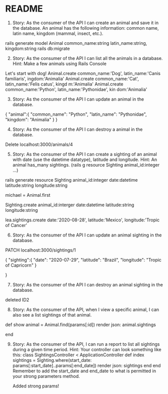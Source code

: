 # README

1. Story: As the consumer of the API I can create an animal and save it in the database. An animal has the following information: common name, latin name, kingdom (mammal, insect, etc.).

rails generate model Animal common_name:string latin_name:string, kingdom:string
rails db:migrate 

2. Story: As the consumer of the API I can list all the animals in a database.
    Hint: Make a few animals using Rails Console

Let's start with dog!
Animal.create common_name:'Dog', latin_name:'Canis familiaris', 
ingdom:'Animalia'
Animal.create common_name:'Cat', latin_name:'Felis catus', kingd
m:'Animalia'
Animal.create common_name:'Python', latin_name:'Pythonidae', kin
dom:'Animalia'

3. Story: As the consumer of the API I can update an animal in the database.

{
        "animal":{
             "common_name": "Python",
             "latin_name": "Pythonidae",
             "kingdom": "Animalia"
        }
}

4. Story: As the consumer of the API I can destroy a animal in the database.

Delete localhost:3000/animals/4 

5. Story: As the consumer of the API I can create a sighting of an animal with date (use the datetime datatype), latitude and longitude.
    Hint: An animal has_many sightings. (rails g resource Sighting animal_id:integer ...)


rails generate resource Sighting animal_id:integer date:datetime latitude:string longitude:string

michael = Animal.first

Sighting.create animal_id:interger date:datetime latitude:string longitude:string

lea.sightings.create date:'2020-08-28', latitude:'Mexico', longitude:'Tropic of Cancer'

6. Story: As the consumer of the API I can update an animal sighting in the database.

PATCH localhost:3000/sightings/1

{
        "sighting":{
        "date": "2020-07-29",
        "latitude": "Brazil",
        "longitude": "Tropic of Capricorn"
        }

}

7. Story: As the consumer of the API I can destroy an animal sighting in the database.

deleted ID2 

8. Story: As the consumer of the API, when I view a specific animal, I can also see a list sightings of that animal.

def show
    animal = Animal.find(params[:id])
    render json: animal.sightings

end

9. Story: As the consumer of the API, I can run a report to list all sightings during a given time period.
    Hint: Your controller can look something like this:
    class SightingsController < ApplicationController
     def index
        sightings = Sighting.where(start_date: params[:start_date]..params[:end_date])
        render json: sightings
        end
    end
    Remember to add the start_date and end_date to what is permitted in your strong parameters method.

    Added strong params!